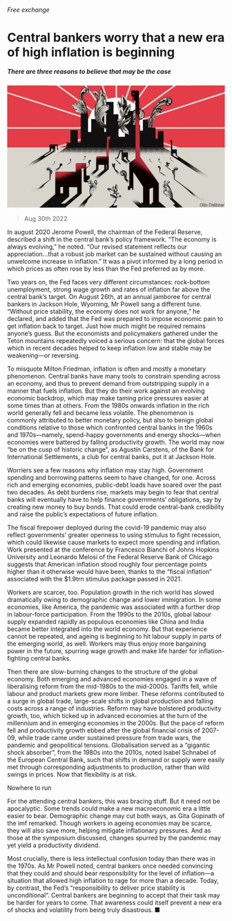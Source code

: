 ###### Free exchange

# Central bankers worry that a new era of high inflation is beginning 

##### There are three reasons to believe that may be the case 

![image](images/20220903_FND000.jpg) 

> Aug 30th 2022 

In august 2020 Jerome Powell, the chairman of the Federal Reserve, described a shift in the central bank’s policy framework. “The economy is always evolving,” he noted. “Our revised statement reflects our appreciation…that a robust job market can be sustained without causing an unwelcome increase in inflation.” It was a pivot informed by a long period in which prices as often rose by less than the Fed preferred as by more. 

Two years on, the Fed faces very different circumstances: rock-bottom unemployment, strong wage growth and rates of inflation far above the central bank’s target. On August 26th, at an annual jamboree for central bankers in Jackson Hole, Wyoming, Mr Powell sang a different tune. “Without price stability, the economy does not work for anyone,” he declared, and added that the Fed was prepared to impose economic pain to get inflation back to target. Just how much might be required remains anyone’s guess. But the economists and policymakers gathered under the Teton mountains repeatedly voiced a serious concern: that the global forces which in recent decades helped to keep inflation low and stable may be weakening—or reversing. 

To misquote Milton Friedman, inflation is often and mostly a monetary phenomenon. Central banks have many tools to constrain spending across an economy, and thus to prevent demand from outstripping supply in a manner that fuels inflation. But they do their work against an evolving economic backdrop, which may make taming price pressures easier at some times than at others. From the 1980s onwards inflation in the rich world generally fell and became less volatile. The phenomenon is commonly attributed to better monetary policy, but also to benign global conditions relative to those which confronted central banks in the 1960s and 1970s—namely, spend-happy governments and energy shocks—when economies were battered by falling productivity growth. The world may now “be on the cusp of historic change”, as Agustín Carstens, of the Bank for International Settlements, a club for central banks, put it at Jackson Hole. 

Worriers see a few reasons why inflation may stay high. Government spending and borrowing patterns seem to have changed, for one. Across rich and emerging economies, public-debt loads have soared over the past two decades. As debt burdens rise, markets may begin to fear that central banks will eventually have to help finance governments’ obligations, say by creating new money to buy bonds. That could erode central-bank credibility and raise the public’s expectations of future inflation. 

The fiscal firepower deployed during the covid-19 pandemic may also reflect governments’ greater openness to using stimulus to fight recession, which could likewise cause markets to expect more spending and inflation. Work presented at the conference by Francesco Bianchi of Johns Hopkins University and Leonardo Melosi of the Federal Reserve Bank of Chicago suggests that American inflation stood roughly four percentage points higher than it otherwise would have been, thanks to the “fiscal inflation” associated with the $1.9trn stimulus package passed in 2021. 

Workers are scarcer, too. Population growth in the rich world has slowed dramatically owing to demographic change and lower immigration. In some economies, like America, the pandemic was associated with a further drop in labour-force participation. From the 1990s to the 2010s, global labour supply expanded rapidly as populous economies like China and India became better integrated into the world economy. But that experience cannot be repeated, and ageing is beginning to hit labour supply in parts of the emerging world, as well. Workers may thus enjoy more bargaining power in the future, spurring wage growth and make life harder for inflation-fighting central banks. 

Then there are slow-burning changes to the structure of the global economy. Both emerging and advanced economies engaged in a wave of liberalising reform from the mid-1980s to the mid-2000s. Tariffs fell, while labour and product markets grew more limber. These reforms contributed to a surge in global trade, large-scale shifts in global production and falling costs across a range of industries. Reform may have bolstered productivity growth, too, which ticked up in advanced economies at the turn of the millennium and in emerging economies in the 2000s. But the pace of reform fell and productivity growth ebbed after the global financial crisis of 2007-09, while trade came under sustained pressure from trade wars, the pandemic and geopolitical tensions. Globalisation served as a “gigantic shock absorber”, from the 1980s into the 2010s, noted Isabel Schnabel of the European Central Bank, such that shifts in demand or supply were easily met through corresponding adjustments to production, rather than wild swings in prices. Now that flexibility is at risk. 

Nowhere to run

For the attending central bankers, this was bracing stuff. But it need not be apocalyptic. Some trends could make a new macroeconomic era a little easier to bear. Demographic change may cut both ways, as Gita Gopinath of the imf remarked. Though workers in ageing economies may be scarce, they will also save more, helping mitigate inflationary pressures. And as those at the symposium discussed, changes spurred by the pandemic may yet yield a productivity dividend. 

Most crucially, there is less intellectual confusion today than there was in the 1970s. As Mr Powell noted, central bankers once needed convincing that they could and should bear responsibility for the level of inflation—a situation that allowed high inflation to rage for more than a decade. Today, by contrast, the Fed’s “responsibility to deliver price stability is unconditional”. Central bankers are beginning to accept that their task may be harder for years to come. That awareness could itself prevent a new era of shocks and volatility from being truly disastrous. ■







